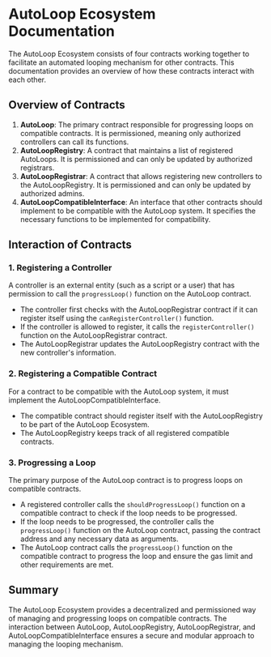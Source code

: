 # AutoLoop Ecosystem Documentation

The AutoLoop Ecosystem consists of four contracts working together to facilitate an automated looping mechanism for other contracts. This documentation provides an overview of how these contracts interact with each other.

## Overview of Contracts

1. **AutoLoop**: The primary contract responsible for progressing loops on compatible contracts. It is permissioned, meaning only authorized controllers can call its functions.
2. **AutoLoopRegistry**: A contract that maintains a list of registered AutoLoops. It is permissioned and can only be updated by authorized registrars.
3. **AutoLoopRegistrar**: A contract that allows registering new controllers to the AutoLoopRegistry. It is permissioned and can only be updated by authorized admins.
4. **AutoLoopCompatibleInterface**: An interface that other contracts should implement to be compatible with the AutoLoop system. It specifies the necessary functions to be implemented for compatibility.

## Interaction of Contracts

### 1. Registering a Controller

A controller is an external entity (such as a script or a user) that has permission to call the `progressLoop()` function on the AutoLoop contract.

- The controller first checks with the AutoLoopRegistrar contract if it can register itself using the `canRegisterController()` function.
- If the controller is allowed to register, it calls the `registerController()` function on the AutoLoopRegistrar contract.
- The AutoLoopRegistrar updates the AutoLoopRegistry contract with the new controller's information.

### 2. Registering a Compatible Contract

For a contract to be compatible with the AutoLoop system, it must implement the AutoLoopCompatibleInterface.

- The compatible contract should register itself with the AutoLoopRegistry to be part of the AutoLoop Ecosystem.
- The AutoLoopRegistry keeps track of all registered compatible contracts.

### 3. Progressing a Loop

The primary purpose of the AutoLoop contract is to progress loops on compatible contracts.

- A registered controller calls the `shouldProgressLoop()` function on a compatible contract to check if the loop needs to be progressed.
- If the loop needs to be progressed, the controller calls the `progressLoop()` function on the AutoLoop contract, passing the contract address and any necessary data as arguments.
- The AutoLoop contract calls the `progressLoop()` function on the compatible contract to progress the loop and ensure the gas limit and other requirements are met.

## Summary

The AutoLoop Ecosystem provides a decentralized and permissioned way of managing and progressing loops on compatible contracts. The interaction between AutoLoop, AutoLoopRegistry, AutoLoopRegistrar, and AutoLoopCompatibleInterface ensures a secure and modular approach to managing the looping mechanism.
